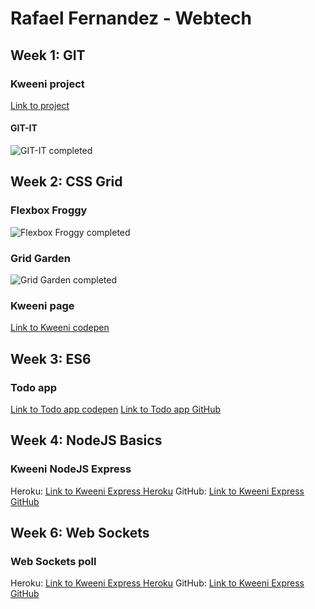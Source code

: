 # Rafael Fernandez - Webtech

## Week 1: GIT
### Kweeni project
[Link to project](https://github.com/RafaelDesignBE/project_kweeni)
#### GIT-IT
![GIT-IT completed](https://rafaeldesign.be/school/webtech/gitit.png "GIT-IT completed")

## Week 2: CSS Grid
### Flexbox Froggy
![Flexbox Froggy completed](https://rafaeldesign.be/school/webtech/flexboxfroggy.png "Flexbox Froggy completed")
### Grid Garden
![Grid Garden completed](https://rafaeldesign.be/school/webtech/gridgarden.png "Grid Garden completed")
### Kweeni page
[Link to Kweeni codepen](https://codepen.io/RafaelFernandez/pen/GQYaVz)

## Week 3: ES6
### Todo app
[Link to Todo app codepen](https://codepen.io/RafaelFernandez/pen/mXZPgy)
[Link to Todo app GitHub](https://github.com/RafaelDesignBE/Webtech3/tree/master/Todo%20App)

## Week 4: NodeJS Basics
### Kweeni NodeJS Express
Heroku: [Link to Kweeni Express Heroku](https://kweeni-project.herokuapp.com/kweeni) 
GitHub: [Link to Kweeni Express GitHub](https://github.com/RafaelDesignBE/Webtech3/tree/master/NodeJS_Kweeni)

## Week 6: Web Sockets
### Web Sockets poll
Heroku: [Link to Kweeni Express Heroku](https://websockets-poll.herokuapp.com/) 
GitHub: [Link to Kweeni Express GitHub](https://github.com/RafaelDesignBE/PollWebSockets)